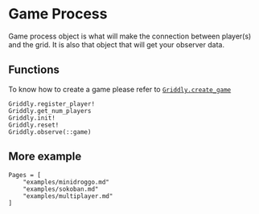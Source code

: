 # Game Process
Game process object is what will make the connection between player(s) and the grid.
It is also that object that will get your observer data.

## Functions
To know how to create a game please refer to [`Griddly.create_game`](@ref)
```@docs
Griddly.register_player!
Griddly.get_num_players
Griddly.init!
Griddly.reset!
Griddly.observe(::game)
```
## More example
```@contents
Pages = [
    "examples/minidroggo.md"
    "examples/sokoban.md"
    "examples/multiplayer.md"
]
```

